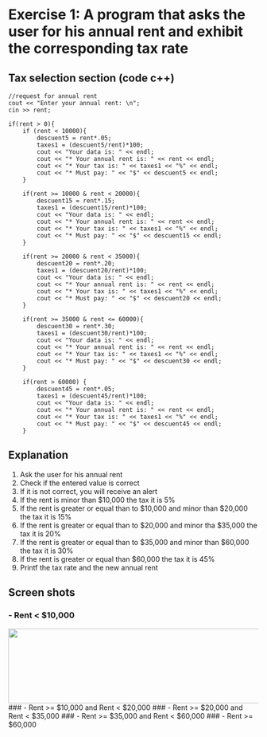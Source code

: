 # Exercise 1: A program that asks the user for his annual rent and exhibit the corresponding tax rate
## Tax selection section (code c++)

    //request for annual rent
    cout << "Enter your annual rent: \n";
    cin >> rent;
    
    if(rent > 0){
        if (rent < 10000){
            descuent5 = rent*.05;
            taxes1 = (descuent5/rent)*100;
            cout << "Your data is: " << endl;
            cout << "* Your annual rent is: " << rent << endl;
            cout << "* Your tax is: " << taxes1 << "%" << endl;
            cout << "* Must pay: " << "$" << descuent5 << endl; 
        }

        if(rent >= 10000 & rent < 20000){
            descuent15 = rent*.15;
            taxes1 = (descuent15/rent)*100;
            cout << "Your data is: " << endl;
            cout << "* Your annual rent is: " << rent << endl;
            cout << "* Your tax is: " << taxes1 << "%" << endl;
            cout << "* Must pay: " << "$" << descuent15 << endl; 
        }

        if(rent >= 20000 & rent < 35000){
            descuent20 = rent*.20;
            taxes1 = (descuent20/rent)*100;
            cout << "Your data is: " << endl;
            cout << "* Your annual rent is: " << rent << endl;
            cout << "* Your tax is: " << taxes1 << "%" << endl;
            cout << "* Must pay: " << "$" << descuent20 << endl; 
        }

        if(rent >= 35000 & rent <= 60000){
            descuent30 = rent*.30;
            taxes1 = (descuent30/rent)*100;
            cout << "Your data is: " << endl;
            cout << "* Your annual rent is: " << rent << endl;
            cout << "* Your tax is: " << taxes1 << "%" << endl;
            cout << "* Must pay: " << "$" << descuent30 << endl; 
        }

        if(rent > 60000) {
            descuent45 = rent*.05;
            taxes1 = (descuent45/rent)*100;
            cout << "Your data is: " << endl;
            cout << "* Your annual rent is: " << rent << endl;
            cout << "* Your tax is: " << taxes1 << "%" << endl;
            cout << "* Must pay: " << "$" << descuent45 << endl; 
        }

## Explanation
1. Ask the user for his annual rent
2. Check if the entered value is correct
3. If it is not correct, you will receive an alert
4. If the rent is minor than $10,000 the tax it is 5%
5. If the rent is greater or equal than to $10,000 and minor than $20,000 the tax it is 15%
6. If the rent is greater or equal than to $20,000 and minor tha $35,000 the tax it is 20%
7. If the rent is greater or equal than to $35,000 and minor than $60,000 the tax it is 30%
8. If the rent is greater or equal than $60,000 the tax it is 45%
9. Printf the tax rate and the new annual rent

## Screen shots
### - Rent < $10,000
<img src="[UP210052_CPP/../../imagenes/Img_01.png](https://github.com/UP210170/UP210170_CPP/blob/main/imagenes/5%25.png)" align="center" height="150" width="700"/>
### - Rent >= $10,000 and Rent < $20,000
### - Rent >= $20,000 and Rent < $35,000
### - Rent >= $35,000 and Rent < $60,000
### - Rent >= $60,000 

